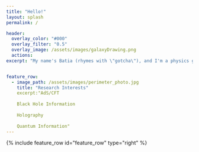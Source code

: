 ```yaml
---
title: "Hello!"
layout: splash
permalink: /

header:
  overlay_color: "#000"
  overlay_filter: "0.5"
  overlay_image: /assets/images/galaxyDrawing.png
  actions:
excerpt: "My name's Batia (rhymes with \"gotcha\"), and I'm a physics grad student. Please enjoy my website!"


feature_row:
  - image_path: /assets/images/perimeter_photo.jpg
    title: "Research Interests"
    excerpt:"AdS/CFT
    
    Black Hole Information
    
    Holography
    
    Quantum Information"
---
```


{% include feature_row id="feature_row" type="right" %}

